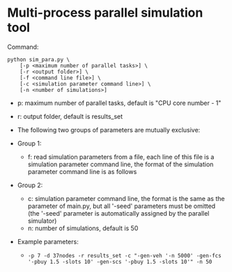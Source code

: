 # Multi-process parallel simulation tool

Command:

```
python sim_para.py \
    [-p <maximum number of parallel tasks>] \
    [-r <output folder>] \
    [-f <command line file>] \
    [-c <simulation parameter command line>] \
    [-n <number of simulations>]
```

+ p: maximum number of parallel tasks, default is "CPU core number - 1"
+ r: output folder, default is results_set
+ The following two groups of parameters are mutually exclusive:
+ Group 1:
  - f: read simulation parameters from a file, each line of this file is a simulation parameter command line, the format of the simulation parameter command line is as follows
+ Group 2:
  - c: simulation parameter command line, the format is the same as the parameter of main.py, but all '-seed' parameters must be omitted (the '-seed' parameter is automatically assigned by the parallel simulator)
  - n: number of simulations, default is 50
    
+ Example parameters:
  - `-p 7 -d 37nodes -r results_set -c "-gen-veh '-n 5000' -gen-fcs '-pbuy 1.5 -slots 10' -gen-scs '-pbuy 1.5 -slots 10'" -n 50`
